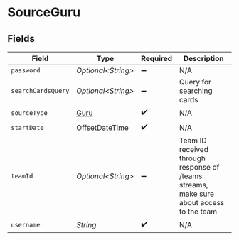 # SourceGuru


## Fields

| Field                                                                                     | Type                                                                                      | Required                                                                                  | Description                                                                               |
| ----------------------------------------------------------------------------------------- | ----------------------------------------------------------------------------------------- | ----------------------------------------------------------------------------------------- | ----------------------------------------------------------------------------------------- |
| `password`                                                                                | *Optional\<String>*                                                                       | :heavy_minus_sign:                                                                        | N/A                                                                                       |
| `searchCardsQuery`                                                                        | *Optional\<String>*                                                                       | :heavy_minus_sign:                                                                        | Query for searching cards                                                                 |
| `sourceType`                                                                              | [Guru](../../models/shared/Guru.md)                                                       | :heavy_check_mark:                                                                        | N/A                                                                                       |
| `startDate`                                                                               | [OffsetDateTime](https://docs.oracle.com/javase/8/docs/api/java/time/OffsetDateTime.html) | :heavy_check_mark:                                                                        | N/A                                                                                       |
| `teamId`                                                                                  | *Optional\<String>*                                                                       | :heavy_minus_sign:                                                                        | Team ID received through response of /teams streams, make sure about access to the team   |
| `username`                                                                                | *String*                                                                                  | :heavy_check_mark:                                                                        | N/A                                                                                       |